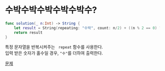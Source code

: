 # 수박수박수박수박수박수?

```swift
func solution(_ n:Int) -> String {
    let result = String(repeating: "수박", count: n/2) + ((n % 2 == 0) ? "" : "수")
    return result
}
```     

특정 문자열을 반복시켜주는 ` repeat` 함수를 사용한다.   
입력 받은 숫자가 홀수일 경우, `"수"`를 더하여 출력한다.   

[문제](https://programmers.co.kr/learn/courses/30/lessons/12922)